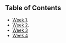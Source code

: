 ## Table of Contents

- [Week 1](./week1.md).
- [Week 2](./week2.md).
- [Week 3](./week3.md)
- [Week 4](./week4.md)
  
